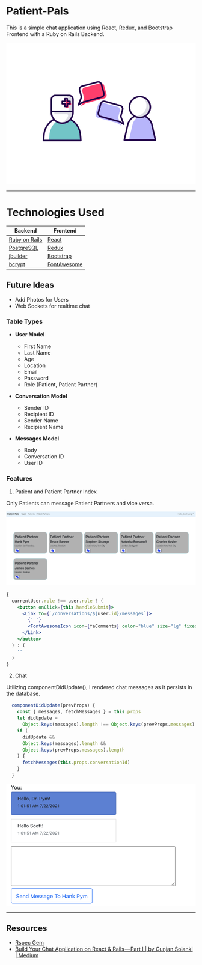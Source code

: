 # Patient-Pals

This is a simple chat application using React, Redux, and Bootstrap Frontend with a Ruby on Rails Backend.

![Patient-Pals](production/images/Patient-Pals.gif)

---

# Technologies Used

| Backend                                                    | Frontend                                                                      |
| ---------------------------------------------------------- | ----------------------------------------------------------------------------- |
| [Ruby on Rails](https://rubyonrails.org/)                  | [React](https://reactjs.org/)                                                 |
| [PostgreSQL](https://www.postgresql.org/)                  | [Redux](https://redux.js.org/)                                                |
| [jbuilder](https://github.com/rails/jbuilder)              | [Bootstrap](https://www.bootstrapcdn.com/)                                    |
| [bcrypt](https://rubygems.org/gems/bcrypt/versions/3.1.12) | [FontAwesome](https://fontawesome.com/how-to-use/on-the-web/using-with/react) |

## Future Ideas

- Add Photos for Users
- Web Sockets for realtime chat

### Table Types

- **User Model**

  - First Name
  - Last Name
  - Age
  - Location
  - Email
  - Password
  - Role (Patient, Patient Partner)

- **Conversation Model**

  - Sender ID
  - Recipient ID
  - Sender Name
  - Recipient Name

- **Messages Model**

  - Body
  - Conversation ID
  - User ID

### Features

1. Patient and Patient Partner Index

Only Patients can message Patient Partners and vice versa.

![Patient-Partners](production/images/Patient-Partners.png)

```jsx
{
  currentUser.role !== user.role ? (
    <button onClick={this.handleSubmit}>
      <Link to={`/conversations/${user.id}/messages`}>
        {' '}
        <FontAwesomeIcon icon={faComments} color="blue" size="lg" fixedWidth />
      </Link>
    </button>
  ) : (
    ''
  )
}
```

2. Chat

Utilizing componentDidUpdate(), I rendered chat messages as it persists in the database.

```js
  componentDidUpdate(prevProps) {
    const { messages, fetchMessages } = this.props
    let didUpdate =
      Object.keys(messages).length !== Object.keys(prevProps.messages).length
    if (
      didUpdate &&
      Object.keys(messages).length &&
      Object.keys(prevProps.messages).length
    ) {
      fetchMessages(this.props.conversationId)
    }
  }
```

![Chat](production/images/Chat.png)

---

## Resources

- [Rspec Gem](https://github.com/rspec/rspec-rails)
- [Build Your Chat Application on React & Rails — Part I | by Gunjan Solanki | Medium](https://gunjansolanki-007.medium.com/build-your-chat-application-on-react-rails-part-i-13ef1a5ad21c)
